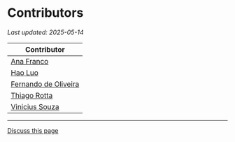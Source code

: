 # Contributors

_Last updated: 2025-05-14_

| Contributor                                         |
| --------------------------------------------------- |
| [Ana Franco](https://github.com/afrancoc2000)       |
| [Hao Luo](https://github.com/howlowck)              |
| [Fernando de Oliveira](https://github.com/fedeoliv) |
| [Thiago Rotta](https://github.com/rottathiago)      |
| [Vinicius Souza](https://github.com/ViniciusSouza)  |

---
<a class="github-button" href="https://github.com/microsoft/multi-agent-reference-architecture/discussions/new?category=q-a&body=Source: [Contributors](https://github.com/microsoft/multi-agent-reference-architecture/blob/main/docs/Contributors.md)" data-icon="octicon-comment-discussion" target="_blank" data-size="large" aria-label="Discuss buttons/github-buttons on GitHub">Discuss this page</a>  <script async defer src="https://buttons.github.io/buttons.js"></script>